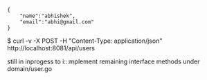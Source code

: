     {
        "name":"abhishek",
        "email":"abhi@gmail.com"
    }  

$ curl -v -X POST -H "Content-Type: application/json" http://localhost:8081/api/users  

still in inprogess to i:::mplement remaining interface methods under domain/user.go  

